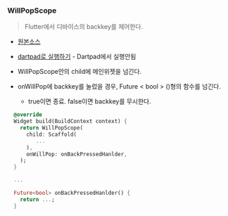 ### WillPopScope
> Flutter에서 디바이스의 backkey를 제어한다.

- [원본소스](../../lib/advance/BackPressedExample.dart)
- [dartpad로 실행하기](#) - Dartpad에서 실행안됨

- WillPopScope안의 child에 메인위젯을 넘긴다.
- onWillPop에 backkey를 눌렀을 경우, Future < bool > ()형의 함수를 넘긴다.
  - true이면 종료. false이면 backkey를 무시한다.

~~~dart
  @override
  Widget build(BuildContext context) {
    return WillPopScope(
      child: Scaffold(
         ...
      ),
      onWillPop: onBackPressedHanlder,
    );
  }

  ...
  
  Future<bool> onBackPressedHanlder() {
    return ...;
  }
~~~
